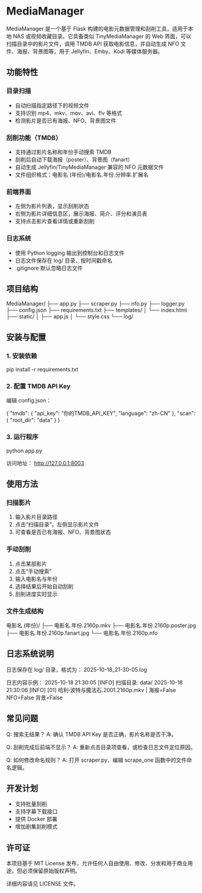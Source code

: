 # MediaManager

MediaManager 是一个基于 Flask 构建的电影元数据管理和刮削工具，适用于本地 NAS 或视频收藏目录。它具备类似 TinyMediaManager 的 Web 界面，可以扫描目录中的影片文件，调用 TMDB API 获取电影信息，并自动生成 NFO 文件、海报、背景图等，用于 Jellyfin、Emby、Kodi 等媒体服务器。

## 功能特性

### 目录扫描
- 自动扫描指定路径下的视频文件
- 支持识别 mp4、mkv、mov、avi、flv 等格式
- 检测影片是否已有海报、NFO、背景图文件

### 刮削功能（TMDB）
- 支持通过影片名称和年份手动搜索 TMDB
- 刮削后自动下载海报（poster）、背景图（fanart）
- 自动生成 Jellyfin/TinyMediaManager 兼容的 NFO 元数据文件
- 文件组织格式：电影名 (年份)/电影名.年份.分辨率.扩展名

### 前端界面
- 左侧为影片列表，显示刮削状态
- 右侧为影片详细信息区，展示海报、简介、评分和演员表
- 支持点击影片查看详情或重新刮削

### 日志系统
- 使用 Python logging 输出到控制台和日志文件
- 日志文件保存在 log/ 目录，按时间戳命名
- .gitignore 默认忽略日志文件

## 项目结构

MediaManager/
├── app.py
├── scraper.py
├── nfo.py
├── logger.py
├── config.json
├── requirements.txt
├── templates/
│   └── index.html
├── static/
│   ├── app.js
│   └── style.css
└── log/

## 安装与配置

### 1. 安装依赖
pip install -r requirements.txt

### 2. 配置 TMDB API Key
编辑 config.json：

{
  "tmdb": {
    "api_key": "你的TMDB_API_KEY",
    "language": "zh-CN"
  },
  "scan": {
    "root_dir": "data"
  }
}

### 3. 运行程序
python app.py

访问地址：
http://127.0.0.1:8003

## 使用方法

### 扫描影片
1. 输入影片目录路径
2. 点击“扫描目录”，左侧显示影片文件
3. 可查看是否已有海报、NFO、背景图状态

### 手动刮削
1. 点击某部影片
2. 点击“手动搜索”
3. 输入电影名与年份
4. 选择结果后开始自动刮削
5. 刮削进度实时显示

### 文件生成结构
电影名 (年份)/
├── 电影名.年份.2160p.mkv
├── 电影名.年份.2160p.poster.jpg
├── 电影名.年份.2160p.fanart.jpg
└── 电影名.年份.2160p.nfo

## 日志系统说明

日志保存在 log/ 目录，格式为：
2025-10-18_21-30-05.log

日志内容示例：
2025-10-18 21:30:05 [INFO] 扫描目录: data/
2025-10-18 21:30:06 [INFO] [01] 哈利·波特与魔法石.2001.2160p.mkv | 海报=False NFO=False 背景=False

## 常见问题

Q: 搜索无结果？
A: 确认 TMDB API Key 是否正确，影片名称是否干净。

Q: 刮削完成后前端不显示？
A: 重新点击目录项查看，或检查日志文件定位原因。

Q: 如何修改命名规则？
A: 打开 scraper.py，编辑 scrape_one 函数中的文件命名逻辑。

## 开发计划
- 支持批量刮削
- 支持字幕下载接口
- 提供 Docker 部署
- 增加剧集刮削模式

## 许可证

本项目基于 MIT License 发布，允许任何人自由使用、修改、分发和用于商业用途，但必须保留原始版权声明。

详细内容请见 LICENSE 文件。
